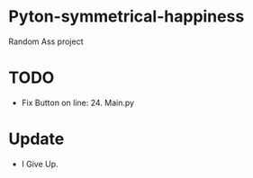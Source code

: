 # Pyton-symmetrical-happiness

Random Ass project

# TODO

* Fix Button on line: 24. Main.py

# Update

* I Give Up.
